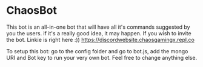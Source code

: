 # ChaosBot

This bot is an all-in-one bot that will have all it's commands suggested by you the users. if it's a really good idea, it may happen.
If you wish to invite the bot. Linkie is right here :))
https://discordwebsite.chaosgamingx.repl.co


To setup this bot: go to the config folder and go to bot.js, add the mongo URI and Bot key to run your very own bot. Feel free to change anything else.
